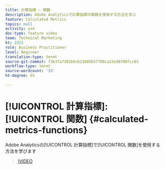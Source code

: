 ```yaml
---
title: 計算指標 — 関数
description: Adobe Analyticsで計算指標の関数を使用する方法を学ぶ
feature: Calculated Metrics
topics: null
activity: use
doc-type: feature video
team: Technical Marketing
kt: 2321
role: Business Practitioner
level: Beginner
translation-type: tm+mt
source-git-commit: f3b3fa7d91b0cb21005b57768ca23ed6700fcc03
workflow-type: tm+mt
source-wordcount: '33'
ht-degree: 6%

---
```



# [!UICONTROL 計算指標]: [!UICONTROL 関数] {#calculated-metrics-functions}

Adobe Analyticsの[!UICONTROL 計算指標]で[!UICONTROL 関数]を使用する方法を学びます

>[!VIDEO](https://video.tv.adobe.com/v/25408/?quality=12)

